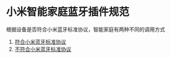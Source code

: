 小米智能家庭蓝牙插件规范
========================================

根据设备是否符合小米蓝牙标准协议，智能家庭有两种不同的调用方式

1. [符合小米蓝牙标准协议](https://github.com/dingjikerbo/blog/blob/master/%E5%B0%8F%E7%B1%B3%E6%99%BA%E8%83%BD%E5%AE%B6%E5%BA%AD%E8%A7%84%E8%8C%831.md)
2. [不符合小米蓝牙标准协议](https://github.com/dingjikerbo/blog/blob/master/%E5%B0%8F%E7%B1%B3%E6%99%BA%E8%83%BD%E5%AE%B6%E5%BA%AD%E8%A7%84%E8%8C%832.md)






